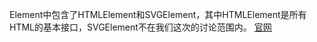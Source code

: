 Element中包含了HTMLElement和SVGElement，其中HTMLElement是所有HTML的基本接口，SVGElement不在我们这次的讨论范围内。
[官网](https://developer.mozilla.org/zh-CN/docs/Web/API/HTMLElement)



